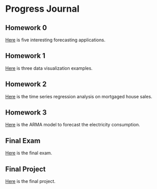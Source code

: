 # Progress Journal
## Homework 0

[Here](files/homework_0.html) is five interesting forecasting applications.

## Homework 1
[Here](files/homework_1.html) is three data visualization examples.


## Homework 2 
[Here](files/homework2.html) is the time series regression analysis on mortgaged house sales.

## Homework 3

[Here](files/hw3.html) is the ARMA model to forecast the electricity consumption.

## Final Exam

[Here](files/final360.html) is the final exam.


## Final Project 

[Here](files/project.html) is the final project.

